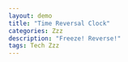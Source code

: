 ```yaml
---
layout: demo
title: "Time Reversal Clock"
categories: Zzz
description: "Freeze! Reverse!"
tags: Tech Zzz
---
```


<div id="clock" width="1280" height="720">
</div>
<script src="{{ site.url }}/code/clock/matter.js"></script>
<script src="{{ site.url }}/code/clock/lodash.min.js"></script>
<script src="{{ site.url }}/code/clock/leds.js"></script>
<script src="{{ site.url }}/code/clock/demo.js"></script>
